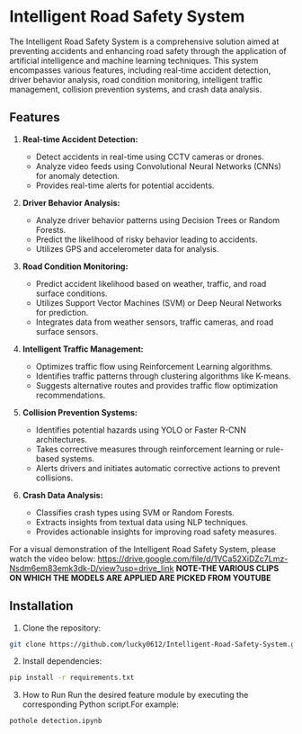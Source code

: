 # Intelligent Road Safety System

The Intelligent Road Safety System is a comprehensive solution aimed at preventing accidents and enhancing road safety through the application of artificial intelligence and machine learning techniques. This system encompasses various features, including real-time accident detection, driver behavior analysis, road condition monitoring, intelligent traffic management, collision prevention systems, and crash data analysis.

## Features

1. **Real-time Accident Detection:**
   - Detect accidents in real-time using CCTV cameras or drones.
   - Analyze video feeds using Convolutional Neural Networks (CNNs) for anomaly detection.
   - Provides real-time alerts for potential accidents.

2. **Driver Behavior Analysis:**
   - Analyze driver behavior patterns using Decision Trees or Random Forests.
   - Predict the likelihood of risky behavior leading to accidents.
   - Utilizes GPS and accelerometer data for analysis.

3. **Road Condition Monitoring:**
   - Predict accident likelihood based on weather, traffic, and road surface conditions.
   - Utilizes Support Vector Machines (SVM) or Deep Neural Networks for prediction.
   - Integrates data from weather sensors, traffic cameras, and road surface sensors.

4. **Intelligent Traffic Management:**
   - Optimizes traffic flow using Reinforcement Learning algorithms.
   - Identifies traffic patterns through clustering algorithms like K-means.
   - Suggests alternative routes and provides traffic flow optimization recommendations.

5. **Collision Prevention Systems:**
   - Identifies potential hazards using YOLO or Faster R-CNN architectures.
   - Takes corrective measures through reinforcement learning or rule-based systems.
   - Alerts drivers and initiates automatic corrective actions to prevent collisions.

6. **Crash Data Analysis:**
   - Classifies crash types using SVM or Random Forests.
   - Extracts insights from textual data using NLP techniques.
   - Provides actionable insights for improving road safety measures.

For a visual demonstration of the Intelligent Road Safety System, please watch the video below:
https://drive.google.com/file/d/1VCa52XiDZc7Lmz-Nsdm6em83emk3dk-D/view?usp=drive_link
**NOTE-THE VARIOUS CLIPS ON WHICH THE MODELS ARE APPLIED ARE PICKED FROM YOUTUBE**



## Installation

1. Clone the repository:

```bash
git clone https://github.com/lucky0612/Intelligent-Road-Safety-System.git
```
2. Install dependencies:
```bash
pip install -r requirements.txt
```
3. How to Run
Run the desired feature module by executing the corresponding Python script.For example:
```bash
pothole detection.ipynb
